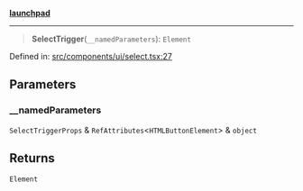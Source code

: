 [**launchpad**](index.md)

***

> **SelectTrigger**(`__namedParameters`): `Element`

Defined in: [src/components/ui/select.tsx:27](https://github.com/victorbratov/launchpad/blob/35b0965dd86b05a55a9206d809917613bd599c25/src/components/ui/select.tsx#L27)

## Parameters

### \_\_namedParameters

`SelectTriggerProps` & `RefAttributes`\<`HTMLButtonElement`\> & `object`

## Returns

`Element`
